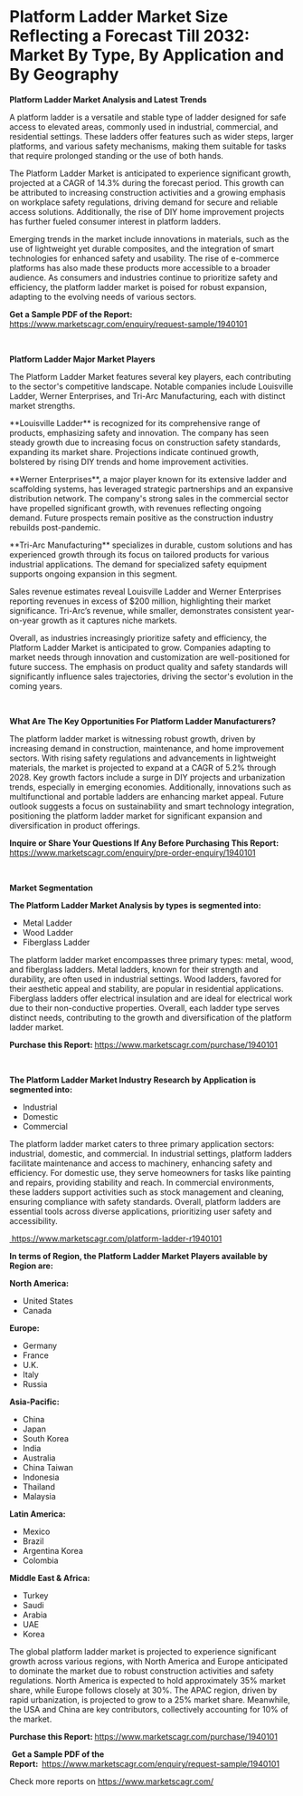 <p><h1>Platform Ladder Market Size Reflecting a Forecast Till 2032: Market By Type, By Application and By Geography</h1></p><p><strong>Platform Ladder Market Analysis and Latest Trends</strong></p>
<p><p>A platform ladder is a versatile and stable type of ladder designed for safe access to elevated areas, commonly used in industrial, commercial, and residential settings. These ladders offer features such as wider steps, larger platforms, and various safety mechanisms, making them suitable for tasks that require prolonged standing or the use of both hands.</p><p>The Platform Ladder Market is anticipated to experience significant growth, projected at a CAGR of 14.3% during the forecast period. This growth can be attributed to increasing construction activities and a growing emphasis on workplace safety regulations, driving demand for secure and reliable access solutions. Additionally, the rise of DIY home improvement projects has further fueled consumer interest in platform ladders.</p><p>Emerging trends in the market include innovations in materials, such as the use of lightweight yet durable composites, and the integration of smart technologies for enhanced safety and usability. The rise of e-commerce platforms has also made these products more accessible to a broader audience. As consumers and industries continue to prioritize safety and efficiency, the platform ladder market is poised for robust expansion, adapting to the evolving needs of various sectors.</p></p>
<p><strong>Get a Sample PDF of the Report:&nbsp;</strong> <a href="https://www.marketscagr.com/enquiry/request-sample/1940101?utm_campaign=2935&utm_medium=2&utm_source=Github&utm_content=ia&utm_term=10042025&utm_id=platform-ladder">https://www.marketscagr.com/enquiry/request-sample/1940101</a></p>
<p>&nbsp;</p>
<p><strong>Platform Ladder Major Market Players</strong></p>
<p><p>The Platform Ladder Market features several key players, each contributing to the sector's competitive landscape. Notable companies include Louisville Ladder, Werner Enterprises, and Tri-Arc Manufacturing, each with distinct market strengths.</p><p>**Louisville Ladder** is recognized for its comprehensive range of products, emphasizing safety and innovation. The company has seen steady growth due to increasing focus on construction safety standards, expanding its market share. Projections indicate continued growth, bolstered by rising DIY trends and home improvement activities.</p><p>**Werner Enterprises**, a major player known for its extensive ladder and scaffolding systems, has leveraged strategic partnerships and an expansive distribution network. The company's strong sales in the commercial sector have propelled significant growth, with revenues reflecting ongoing demand. Future prospects remain positive as the construction industry rebuilds post-pandemic.</p><p>**Tri-Arc Manufacturing** specializes in durable, custom solutions and has experienced growth through its focus on tailored products for various industrial applications. The demand for specialized safety equipment supports ongoing expansion in this segment.</p><p>Sales revenue estimates reveal Louisville Ladder and Werner Enterprises reporting revenues in excess of $200 million, highlighting their market significance. Tri-Arc’s revenue, while smaller, demonstrates consistent year-on-year growth as it captures niche markets.</p><p>Overall, as industries increasingly prioritize safety and efficiency, the Platform Ladder Market is anticipated to grow. Companies adapting to market needs through innovation and customization are well-positioned for future success. The emphasis on product quality and safety standards will significantly influence sales trajectories, driving the sector's evolution in the coming years.</p></p>
<p>&nbsp;</p>
<p><strong>What Are The Key Opportunities For Platform Ladder Manufacturers?</strong></p>
<p><p>The platform ladder market is witnessing robust growth, driven by increasing demand in construction, maintenance, and home improvement sectors. With rising safety regulations and advancements in lightweight materials, the market is projected to expand at a CAGR of 5.2% through 2028. Key growth factors include a surge in DIY projects and urbanization trends, especially in emerging economies. Additionally, innovations such as multifunctional and portable ladders are enhancing market appeal. Future outlook suggests a focus on sustainability and smart technology integration, positioning the platform ladder market for significant expansion and diversification in product offerings.</p></p>
<p><strong>Inquire or Share Your Questions If Any Before Purchasing This Report:</strong> <a href="https://www.marketscagr.com/enquiry/pre-order-enquiry/1940101?utm_campaign=2935&utm_medium=2&utm_source=Github&utm_content=ia&utm_term=10042025&utm_id=platform-ladder">https://www.marketscagr.com/enquiry/pre-order-enquiry/1940101</a></p>
<p>&nbsp;</p>
<p><strong>Market Segmentation</strong></p>
<p><strong>The Platform Ladder Market Analysis by types is segmented into:</strong></p>
<p><ul><li>Metal Ladder</li><li>Wood Ladder</li><li>Fiberglass Ladder</li></ul></p>
<p><p>The platform ladder market encompasses three primary types: metal, wood, and fiberglass ladders. Metal ladders, known for their strength and durability, are often used in industrial settings. Wood ladders, favored for their aesthetic appeal and stability, are popular in residential applications. Fiberglass ladders offer electrical insulation and are ideal for electrical work due to their non-conductive properties. Overall, each ladder type serves distinct needs, contributing to the growth and diversification of the platform ladder market.</p></p>
<p><strong>Purchase this Report:&nbsp;</strong><a href="https://www.marketscagr.com/purchase/1940101?utm_campaign=2935&utm_medium=2&utm_source=Github&utm_content=ia&utm_term=10042025&utm_id=platform-ladder">https://www.marketscagr.com/purchase/1940101</a></p>
<p>&nbsp;</p>
<p><strong>The Platform Ladder Market Industry Research by Application is segmented into:</strong></p>
<p><ul><li>Industrial</li><li>Domestic</li><li>Commercial</li></ul></p>
<p><p>The platform ladder market caters to three primary application sectors: industrial, domestic, and commercial. In industrial settings, platform ladders facilitate maintenance and access to machinery, enhancing safety and efficiency. For domestic use, they serve homeowners for tasks like painting and repairs, providing stability and reach. In commercial environments, these ladders support activities such as stock management and cleaning, ensuring compliance with safety standards. Overall, platform ladders are essential tools across diverse applications, prioritizing user safety and accessibility.</p></p>
<p><a href="https://www.marketscagr.com/platform-ladder-r1940101?utm_campaign=2935&utm_medium=2&utm_source=Github&utm_content=ia&utm_term=10042025&utm_id=platform-ladder">&nbsp;https://www.marketscagr.com/platform-ladder-r1940101</a></p>
<p><strong>In terms of Region, the Platform Ladder Market Players available by Region are:</strong></p>
<p>
    <p> <strong> North America: </strong>
        <ul>
            <li>United States</li>
            <li>Canada</li>
        </ul>
        </p> 
    <p> <strong> Europe: </strong>
        <ul>
            <li>Germany</li>
            <li>France</li>
            <li>U.K.</li>
            <li>Italy</li>
            <li>Russia</li>
        </ul>
        </p> 
    <p> <strong> Asia-Pacific: </strong>
        <ul>
            <li>China</li>
            <li>Japan</li>
            <li>South Korea</li>
            <li>India</li>
            <li>Australia</li>
            <li>China Taiwan</li>
            <li>Indonesia</li>
            <li>Thailand</li>
            <li>Malaysia</li>
        </ul>
        </p> 
    <p> <strong> Latin America: </strong>
        <ul>
            <li>Mexico</li>
            <li>Brazil</li>
            <li>Argentina Korea</li>
            <li>Colombia</li>
        </ul>
        </p> 
    <p> <strong> Middle East & Africa: </strong>
        <ul>
            <li>Turkey</li>
            <li>Saudi</li>
            <li>Arabia</li>
            <li>UAE</li>
            <li>Korea</li>
        </ul>
    </p>
    </p>
<p><p>The global platform ladder market is projected to experience significant growth across various regions, with North America and Europe anticipated to dominate the market due to robust construction activities and safety regulations. North America is expected to hold approximately 35% market share, while Europe follows closely at 30%. The APAC region, driven by rapid urbanization, is projected to grow to a 25% market share. Meanwhile, the USA and China are key contributors, collectively accounting for 10% of the market.</p></p>
<p><strong>Purchase this Report: </strong><a href="https://www.marketscagr.com/purchase/1940101?utm_campaign=2935&utm_medium=2&utm_source=Github&utm_content=ia&utm_term=10042025&utm_id=platform-ladder">https://www.marketscagr.com/purchase/1940101</a></p>
<p>&nbsp;<strong>Get a Sample PDF of the Report:&nbsp;&nbsp;</strong><a href="https://www.marketscagr.com/enquiry/request-sample/1940101?utm_campaign=2935&utm_medium=2&utm_source=Github&utm_content=ia&utm_term=10042025&utm_id=platform-ladder">https://www.marketscagr.com/enquiry/request-sample/1940101</a></p>
<p><strong></strong></p>
<p>Check more reports on <a href="https://www.marketscagr.com/?utm_campaign=2935&utm_medium=2&utm_source=Github&utm_content=ia&utm_term=10042025&utm_id=platform-ladder">https://www.marketscagr.com/</a></p>